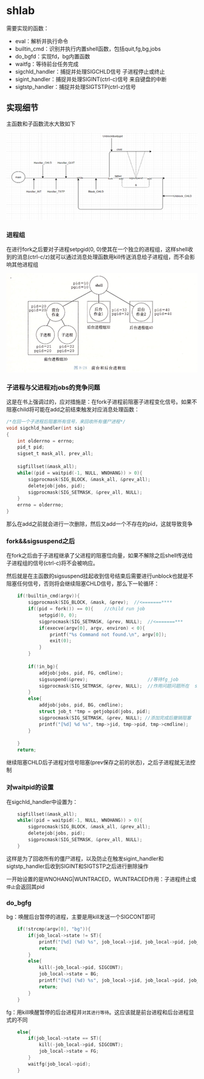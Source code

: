 # shlab

需要实现的函数：
+ eval：解析并执行命令
+ builtin_cmd：识别并执行内置shell函数，包括quit,fg,bg,jobs
+ do_bgfd：实现fd，bg内置函数
+ waitfg：等待前台任务完成
+ sigchld_handler：捕捉并处理SIGCHLD信号 子进程停止或终止
+ sigint_handler：捕捉并处理SIGINT(ctrl-c)信号 来自键盘的中断
+ sigtstp_handler：捕捉并处理SIGTSTP(ctrl-z)信号

## 实现细节

主函数和子函数流水大致如下

![image-20210424155146944](README.assets/image-20210424155146944.png)

### 进程组

在进行fork之后要对子进程setpgid(0, 0)使其在一个独立的进程组，这样shell收到的消息(ctrl-c/z)就可以通过消息处理函数用kill传送消息给子进程组，而不会影响其他进程组

<img src="README.assets/image-20210424160731198.png" alt="image-20210424160731198" style="zoom:67%;" />

### 子进程与父进程对jobs的竞争问题

这是在书上强调过的，应对措施是：在fork子进程前阻塞子进程变化信号。如果不阻塞child将可能在add之前结束触发对应消息处理函数：

```c
/*在回一个子进程后阻塞所有信号，来回收所有僵尸进程*/
void sigchld_handler(int sig) 
{
    int olderrno = errno;
    pid_t pid;
    sigset_t mask_all, prev_all;

    sigfillset(&mask_all);
    while((pid = waitpid(-1, NULL, WNOHANG)) > 0){
        sigprocmask(SIG_BLOCK, &mask_all, &prev_all);
        deletejob(jobs, pid);
        sigprocmask(SIG_SETMASK, &prev_all, NULL);
    }
    errno = olderrno;
}
```

那么在add之前就会进行一次删除，然后又add一个不存在的pid，这就导致竞争



### fork&&sigsuspend之后

在fork之后由于子进程继承了父进程的阻塞位向量，如果不解除之后shell传送给子进程组的信号(ctrl-c)将不会被响应。

然后就是在主函数的sigsuspend挂起收到信号结束后需要进行unblock也就是不阻塞任何信号，否则将会继续阻塞CHLD信号，那么下一轮循环：

```c
    if(!builtin_cmd(argv)){
        sigprocmask(SIG_BLOCK, &mask, &prev);  //<=======****
        if((pid = fork()) == 0){    //child run job
            setpgid(0, 0);
            sigprocmask(SIG_SETMASK, &prev, NULL);  //<=======***
            if(execve(argv[0], argv, environ) < 0){
                printf("%s Command not found.\n", argv[0]);
                exit(0);
            }
        }

        if(!in_bg){
            addjob(jobs, pid, FG, cmdline);                   
            sigsuspend(&prev);                      //等待fg_job     
            sigprocmask(SIG_SETMASK, &prev, NULL);  //作用问题问题所在  sigprocmask设定            
        }
        else{
            addjob(jobs, pid, BG, cmdline);
            struct job_t *tmp = getjobpid(jobs, pid);
            sigprocmask(SIG_SETMASK, &prev, NULL); //添加完成后撤销阻塞
            printf("[%d] %d %s", tmp->jid, tmp->pid, tmp->cmdline);
        }
    
    }
    return;
```

继续阻塞CHLD后子进程对信号阻塞(prev保存之前的状态)，之后子进程就无法控制



### 对waitpid的设置

在sigchld_handler中设置为：

```c
    sigfillset(&mask_all);
    while((pid = waitpid(-1, NULL, WNOHANG)) > 0){
        sigprocmask(SIG_BLOCK, &mask_all, &prev_all);
        deletejob(jobs, pid);
        sigprocmask(SIG_SETMASK, &prev_all, NULL);
    }
```

这样是为了回收所有的僵尸进程，以及防止在触发sigint_handler和sigtstp_handler后收到SIGINT和SIGTSTP之后进行删除操作

一开始设置的是WNOHANG|WUNTRACED，WUNTRACED作用：子进程终止或`停止`会返回其pid



### do_bgfg

bg：唤醒后台暂停的进程，主要是用kill发送一个SIGCONT即可

```c
    if(!strcmp(argv[0], "bg")){
        if(job_local->state != ST){
            printf("[%d] (%d) %s", job_local->jid, job_local->pid, job_local->cmdline);
            return;
        }
        else{
            kill(-job_local->pid, SIGCONT);
            job_local->state = BG;
            printf("[%d] (%d) %s", job_local->jid, job_local->pid, job_local->cmdline);
            return;
        }
    }
```

fg：用kill唤醒暂停的后台进程并`对其进行等待`。这应该就是前台进程和后台进程显式的不同

```c
    else{
        if(job_local->state == ST){
            kill(-job_local->pid, SIGCONT);
            job_local->state = FG;
        }
        waitfg(job_local->pid);
    }
```







